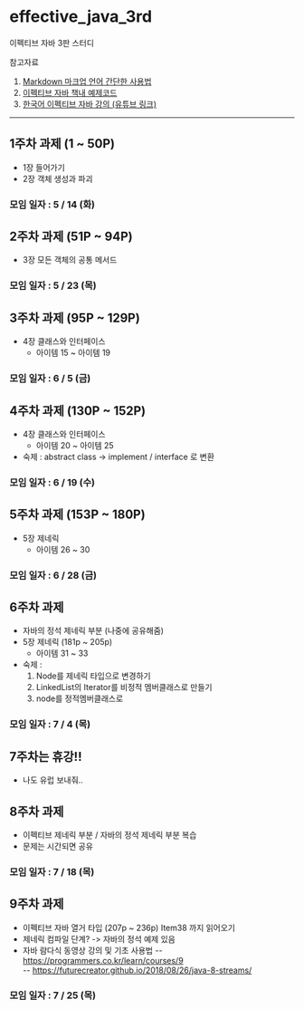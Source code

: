 # effective_java_3rd

이펙티브 자바 3판 스터디

참고자료
1. [Markdown 마크업 언어 간단한 사용법](https://github.com/sejong-interface/Interface_Manual/wiki/Git-%EC%8B%9C%EC%9E%91%ED%95%98%EA%B8%B0%233-README.md-%ED%8C%8C%EC%9D%BC-%EC%9E%91%EC%84%B1%ED%95%98%EA%B8%B0!)
1. [이펙티브 자바 책내 예제코드](https://git.io/fAm6s)
1. [한국어 이펙티브 자바 강의 (유튜브 링크)](https://www.youtube.com/watch?v=X7RXP6EI-5E)
--------------------------

## 1주차 과제 (1 ~ 50P)
 * 1장 들어가기 
 * 2장 객체 생성과 파괴 
### 모임 일자 : 5 / 14 (화)

## 2주차 과제 (51P ~ 94P)
 * 3장 모든 객체의 공통 메서드
### 모임 일자 : 5 / 23 (목)

## 3주차 과제 (95P ~ 129P)
  * 4장 클래스와 인터페이스
    * 아이템 15 ~ 아이템 19
### 모임 일자 : 6 / 5 (금)

## 4주차 과제 (130P ~ 152P)
  * 4장 클래스와 인터페이스
    * 아이템 20 ~ 아이템 25
  * 숙제 : abstract class -> implement / interface 로 변환
### 모임 일자 : 6 / 19 (수)

## 5주차 과제 (153P ~ 180P)
  * 5장 제네릭
    * 아이템 26 ~ 30
### 모임 일자 : 6 / 28 (금)

## 6주차 과제
  * 자바의 정석 제네릭 부분 (나중에 공유해줌)
  * 5장 제네릭 (181p ~ 205p)
    * 아이템 31 ~ 33
  * 숙제 :
    1. Node를 제네릭 타입으로 변경하기
    2. LinkedList의 Iterator를 비정적 멤버클래스로 만들기
    3. node를 정적멤버클래스로 
### 모임 일자 : 7 / 4 (목)

## 7주차는 휴강!!
  * 나도 유럽 보내줘..
  
## 8주차 과제
  * 이펙티브 제네릭 부분 / 자바의 정석 제네릭 부분 복습
  * 문제는 시간되면 공유 
### 모임 일자 : 7 / 18 (목)

## 9주차 과제
  * 이펙티브 자바 열거 타입 (207p ~ 236p) Item38 까지 읽어오기
  * 제네릭 컴파일 단계? -> 자바의 정석 예제 있음
  * 자바 람다식 동영상 강의 및 기초 사용법
   -- https://programmers.co.kr/learn/courses/9   
   -- https://futurecreator.github.io/2018/08/26/java-8-streams/
### 모임 일자 : 7 / 25 (목)
